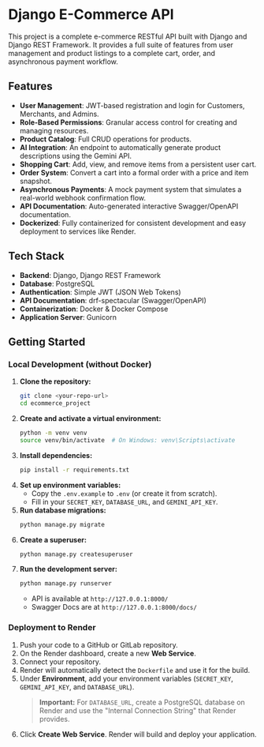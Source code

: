 
# Django E-Commerce API

This project is a complete e-commerce RESTful API built with Django and Django REST Framework. It provides a full suite of features from user management and product listings to a complete cart, order, and asynchronous payment workflow.

## Features

-   **User Management**: JWT-based registration and login for Customers, Merchants, and Admins.
-   **Role-Based Permissions**: Granular access control for creating and managing resources.
-   **Product Catalog**: Full CRUD operations for products.
-   **AI Integration**: An endpoint to automatically generate product descriptions using the Gemini API.
-   **Shopping Cart**: Add, view, and remove items from a persistent user cart.
-   **Order System**: Convert a cart into a formal order with a price and item snapshot.
-   **Asynchronous Payments**: A mock payment system that simulates a real-world webhook confirmation flow.
-   **API Documentation**: Auto-generated interactive Swagger/OpenAPI documentation.
-   **Dockerized**: Fully containerized for consistent development and easy deployment to services like Render.

## Tech Stack

-   **Backend**: Django, Django REST Framework
-   **Database**: PostgreSQL
-   **Authentication**: Simple JWT (JSON Web Tokens)
-   **API Documentation**: drf-spectacular (Swagger/OpenAPI)
-   **Containerization**: Docker & Docker Compose
-   **Application Server**: Gunicorn

## Getting Started

### Local Development (without Docker)

1.  **Clone the repository:**
    ```bash
    git clone <your-repo-url>
    cd ecommerce_project
    ```
2.  **Create and activate a virtual environment:**
    ```bash
    python -m venv venv
    source venv/bin/activate  # On Windows: venv\Scripts\activate
    ```
3.  **Install dependencies:**
    ```bash
    pip install -r requirements.txt
    ```
4.  **Set up environment variables:**
    -   Copy the `.env.example` to `.env` (or create it from scratch).
    -   Fill in your `SECRET_KEY`, `DATABASE_URL`, and `GEMINI_API_KEY`.
5.  **Run database migrations:**
    ```bash
    python manage.py migrate
    ```
6.  **Create a superuser:**
    ```bash
    python manage.py createsuperuser
    ```
7.  **Run the development server:**
    ```bash
    python manage.py runserver
    ```
    -   API is available at `http://127.0.0.1:8000/`
    -   Swagger Docs are at `http://127.0.0.1:8000/docs/`

### Deployment to Render

1.  Push your code to a GitHub or GitLab repository.
2.  On the Render dashboard, create a new **Web Service**.
3.  Connect your repository.
4.  Render will automatically detect the `Dockerfile` and use it for the build.
5.  Under **Environment**, add your environment variables (`SECRET_KEY`, `GEMINI_API_KEY`, and `DATABASE_URL`).
    > **Important:** For `DATABASE_URL`, create a PostgreSQL database on Render and use the "Internal Connection String" that Render provides.
6.  Click **Create Web Service**. Render will build and deploy your application.
